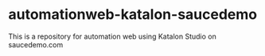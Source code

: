 # automationweb-katalon-saucedemo
This is a repository for automation web using Katalon Studio on saucedemo.com
